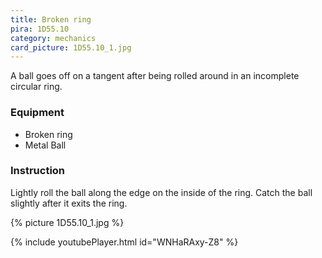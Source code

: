 ```yaml
---
title: Broken ring
pira: 1D55.10
category: mechanics
card_picture: 1D55.10_1.jpg
---
```


A ball goes off on a tangent after being rolled around in an incomplete circular ring.

### Equipment ###
- Broken ring
- Metal Ball

### Instruction ###
Lightly roll the ball along the edge on the inside of the ring. Catch the ball slightly after it exits the ring.

{% picture 1D55.10_1.jpg %}

{% include youtubePlayer.html id="WNHaRAxy-Z8" %}